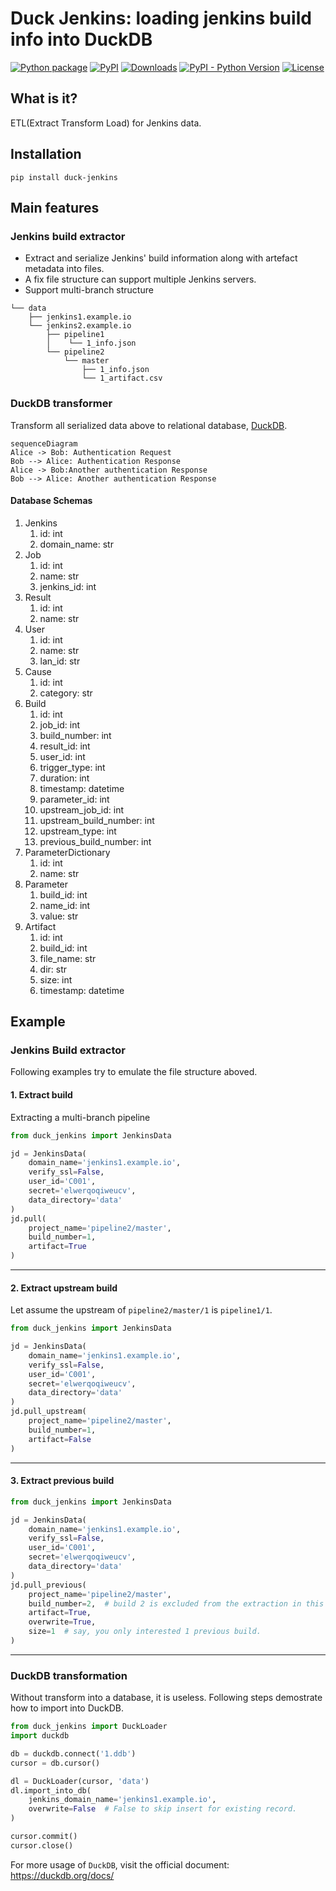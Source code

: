 # Duck Jenkins: loading jenkins build info into DuckDB
[![Python package][gh-action-python-package-badge]][gh-action-python-package]
[![PyPI][pypi-latest-release-badge]][pypi]
[![Downloads][pepy-downloads-badge]][pepy-downloads-link]
[![PyPI - Python Version][pypi-python-versions-badge]][pypi]
[![License][license-badge]][license-link]

## What is it?

ETL(Extract Transform Load) for Jenkins data.

## Installation

```shell
pip install duck-jenkins
```

## Main features

### Jenkins build extractor
  - Extract and serialize Jenkins' build information along with artefact metadata into files.
  - A fix file structure can support multiple Jenkins servers.
  - Support multi-branch structure
```text
└── data
    ├── jenkins1.example.io
    └── jenkins2.example.io
        ├── pipeline1
        │    └── 1_info.json
        └── pipeline2
            └── master
                ├── 1_info.json
                └── 1_artifact.csv
```
### DuckDB transformer
Transform all serialized data above to relational database, [DuckDB](https://duckdb.org/).

```mermaid
sequenceDiagram
Alice -> Bob: Authentication Request
Bob --> Alice: Authentication Response
Alice -> Bob:Another authentication Response
Bob --> Alice: Another authentication Response
```


#### Database Schemas
1. Jenkins
   1. id: int
   2. domain_name: str
2. Job
   1. id: int
   2. name: str
   3. jenkins_id: int
3. Result
   1. id: int
   2. name: str
4. User
   1. id: int
   2. name: str
   3. lan_id: str
5. Cause
   1. id: int
   2. category: str
6. Build
   1. id: int
   2. job_id: int
   3. build_number: int
   4. result_id: int
   5. user_id: int
   6. trigger_type: int
   7. duration: int
   8. timestamp: datetime
   9. parameter_id: int
   10. upstream_job_id: int
   11. upstream_build_number: int
   12. upstream_type: int
   13. previous_build_number: int
7. ParameterDictionary
   1. id: int
   2. name: str
8. Parameter
   1. build_id: int
   2. name_id: int
   3. value: str
9. Artifact
   1. id: int
   2. build_id: int
   3. file_name: str
   4. dir: str
   5. size: int
   6. timestamp: datetime

## Example
### Jenkins Build extractor
Following examples try to emulate the file structure aboved.

#### 1. Extract build
Extracting a multi-branch pipeline
```python
from duck_jenkins import JenkinsData

jd = JenkinsData(
    domain_name='jenkins1.example.io',
    verify_ssl=False,
    user_id='C001',
    secret='elwerqoqiweucv',
    data_directory='data'
)
jd.pull(
    project_name='pipeline2/master',
    build_number=1,
    artifact=True
)
```
---

#### 2. Extract upstream build
Let assume the upstream of `pipeline2/master/1` is `pipeline1/1`.
```python
from duck_jenkins import JenkinsData

jd = JenkinsData(
    domain_name='jenkins1.example.io',
    verify_ssl=False,
    user_id='C001',
    secret='elwerqoqiweucv',
    data_directory='data'
)
jd.pull_upstream(
    project_name='pipeline2/master',
    build_number=1,
    artifact=False
)
```
---
#### 3. Extract previous build
```python
from duck_jenkins import JenkinsData

jd = JenkinsData(
    domain_name='jenkins1.example.io',
    verify_ssl=False,
    user_id='C001',
    secret='elwerqoqiweucv',
    data_directory='data'
)
jd.pull_previous(
    project_name='pipeline2/master',
    build_number=2,  # build 2 is excluded from the extraction in this function. 
    artifact=True,
    overwrite=True,
    size=1  # say, you only interested 1 previous build.
)
```
---
### DuckDB transformation
Without transform into a database, it is useless. Following steps demostrate how to import into DuckDB.
```python
from duck_jenkins import DuckLoader
import duckdb

db = duckdb.connect('1.ddb')
cursor = db.cursor()

dl = DuckLoader(cursor, 'data')
dl.import_into_db(
    jenkins_domain_name='jenkins1.example.io', 
    overwrite=False  # False to skip insert for existing record.
)

cursor.commit()
cursor.close()
```
For more usage of `DuckDB`, visit the official document:
https://duckdb.org/docs/


[gh-action-python-package]: https://github.com/maxleow/duck_jenkins/actions/workflows/python-package.yml
[gh-action-python-package-badge]: https://github.com/maxleow/duck_jenkins/actions/workflows/python-package.yml/badge.svg
[license-badge]: https://img.shields.io/badge/License-MIT-blue.svg
[license-link]: https://github.com/maxleow/duck_jenkins/blob/main/LICENSE
[pypi]: https://pypi.org/project/duck-jenkins/
[pypi-latest-release-badge]: https://img.shields.io/pypi/v/duck-jenkins?color=blue&label=pypi&logo=version
[pypi-python-versions-badge]: https://img.shields.io/pypi/pyversions/duck-jenkins.svg
[pepy-downloads-badge]: https://static.pepy.tech/personalized-badge/duck-jenkins?period=total&units=international_system&left_color=gray&right_color=blue&left_text=Downloads
[pepy-downloads-link]: https://pepy.tech/project/duck-jenkins
